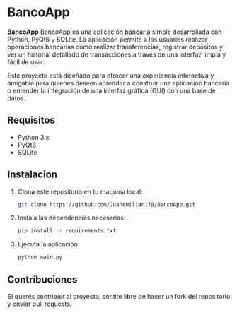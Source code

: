# BancoApp

**BancoApp** BancoApp es una aplicación bancaria simple desarrollada con Python, PyQt6 y SQLite. La aplicación permite a los usuarios realizar operaciones bancarias como realizar transferencias, registrar depósitos y ver un historial detallado de transacciones a través de una interfaz limpia y fácil de usar.

Este proyecto está diseñado para ofrecer una experiencia interactiva y amigable para quienes deseen aprender a construir una aplicación bancaria o entender la integración de una interfaz gráfica (GUI) con una base de datos.


## Requisitos

- Python 3.x
- PyQt6
- SQLite 

## Instalacion

1. Clona este repositorio en tu maquina local:
    ```bash
    git clone https://github.com/Juanemiliani70/BancoApp.git
    ```

2. Instala las dependencias necesarias:
    ```bash
    pip install -r requirements.txt
    ```

3. Ejecuta la aplicación:
    ```bash
    python main.py
    ```

## Contribuciones

Si querés contribuir al proyecto, sentite libre de hacer un fork del repositorio y enviar pull requests.


